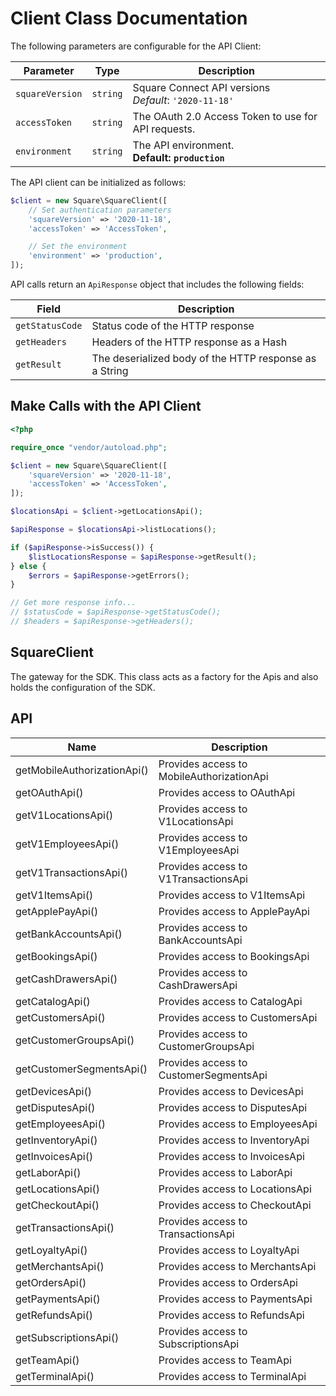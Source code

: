 
# Client Class Documentation

The following parameters are configurable for the API Client:

| Parameter | Type | Description |
|  --- | --- | --- |
| `squareVersion` | `string` | Square Connect API versions<br>*Default*: `'2020-11-18'` |
| `accessToken` | `string` | The OAuth 2.0 Access Token to use for API requests. |
| `environment` | `string` | The API environment. <br> **Default: `production`** |

The API client can be initialized as follows:

```php
$client = new Square\SquareClient([
    // Set authentication parameters
    'squareVersion' => '2020-11-18',
    'accessToken' => 'AccessToken',

    // Set the environment
    'environment' => 'production',
]);
```

API calls return an `ApiResponse` object that includes the following fields:

| Field | Description |
|  --- | --- |
| `getStatusCode` | Status code of the HTTP response |
| `getHeaders` | Headers of the HTTP response as a Hash |
| `getResult` | The deserialized body of the HTTP response as a String |

## Make Calls with the API Client

```php
<?php

require_once "vendor/autoload.php";

$client = new Square\SquareClient([
    'squareVersion' => '2020-11-18',
    'accessToken' => 'AccessToken',
]);

$locationsApi = $client->getLocationsApi();

$apiResponse = $locationsApi->listLocations();

if ($apiResponse->isSuccess()) {
    $listLocationsResponse = $apiResponse->getResult();
} else {
    $errors = $apiResponse->getErrors();
}

// Get more response info...
// $statusCode = $apiResponse->getStatusCode();
// $headers = $apiResponse->getHeaders();
```

## SquareClient

The gateway for the SDK. This class acts as a factory for the Apis and also holds the configuration of the SDK.

## API

| Name | Description |
|  --- | --- |
| getMobileAuthorizationApi() | Provides access to MobileAuthorizationApi |
| getOAuthApi() | Provides access to OAuthApi |
| getV1LocationsApi() | Provides access to V1LocationsApi |
| getV1EmployeesApi() | Provides access to V1EmployeesApi |
| getV1TransactionsApi() | Provides access to V1TransactionsApi |
| getV1ItemsApi() | Provides access to V1ItemsApi |
| getApplePayApi() | Provides access to ApplePayApi |
| getBankAccountsApi() | Provides access to BankAccountsApi |
| getBookingsApi() | Provides access to BookingsApi |
| getCashDrawersApi() | Provides access to CashDrawersApi |
| getCatalogApi() | Provides access to CatalogApi |
| getCustomersApi() | Provides access to CustomersApi |
| getCustomerGroupsApi() | Provides access to CustomerGroupsApi |
| getCustomerSegmentsApi() | Provides access to CustomerSegmentsApi |
| getDevicesApi() | Provides access to DevicesApi |
| getDisputesApi() | Provides access to DisputesApi |
| getEmployeesApi() | Provides access to EmployeesApi |
| getInventoryApi() | Provides access to InventoryApi |
| getInvoicesApi() | Provides access to InvoicesApi |
| getLaborApi() | Provides access to LaborApi |
| getLocationsApi() | Provides access to LocationsApi |
| getCheckoutApi() | Provides access to CheckoutApi |
| getTransactionsApi() | Provides access to TransactionsApi |
| getLoyaltyApi() | Provides access to LoyaltyApi |
| getMerchantsApi() | Provides access to MerchantsApi |
| getOrdersApi() | Provides access to OrdersApi |
| getPaymentsApi() | Provides access to PaymentsApi |
| getRefundsApi() | Provides access to RefundsApi |
| getSubscriptionsApi() | Provides access to SubscriptionsApi |
| getTeamApi() | Provides access to TeamApi |
| getTerminalApi() | Provides access to TerminalApi |

